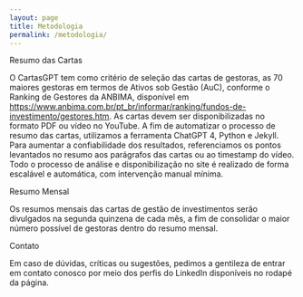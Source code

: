 ```yaml
---
layout: page
title: Metodologia
permalink: /metodologia/
---
```


Resumo das Cartas

O CartasGPT tem como critério de seleção das cartas de gestoras, as 70 maiores gestoras em termos de Ativos sob Gestão (AuC), conforme o Ranking de Gestores da ANBIMA, disponível em https://www.anbima.com.br/pt_br/informar/ranking/fundos-de-investimento/gestores.htm. As cartas devem ser disponibilizadas no formato PDF ou vídeo no YouTube. A fim de automatizar o processo de resumo das cartas, utilizamos a ferramenta ChatGPT 4, Python e Jekyll. Para aumentar a confiabilidade dos resultados, referenciamos os pontos levantados no resumo aos parágrafos das cartas ou ao timestamp do vídeo. Todo o processo de análise e disponibilização no site é realizado de forma escalável e automática, com intervenção manual mínima.


Resumo Mensal

Os resumos mensais das cartas de gestão de investimentos serão divulgados na segunda quinzena de cada mês, a fim de consolidar o maior número possível de gestoras dentro do resumo mensal.


Contato

Em caso de dúvidas, críticas ou sugestões, pedimos a gentileza de entrar em contato conosco por meio dos perfis do LinkedIn disponíveis no rodapé da página.

